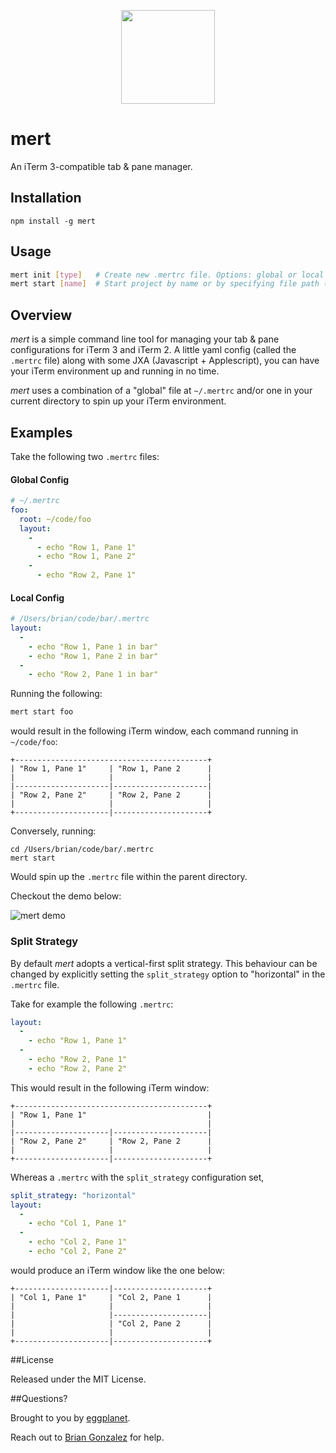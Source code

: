 
<p align="center"><img
src="https://cloud.githubusercontent.com/assets/659829/15808225/1a837da0-2b27-11e6-94fc-7809d432cd4a.jpg" width="150px"></p>

# mert

An iTerm 3-compatible tab & pane manager.

## Installation

```
npm install -g mert
```

## Usage

```bash
mert init [type]   # Create new .mertrc file. Options: global or local
mert start [name]  # Start project by name or by specifying file path (defaults to .mertrc in cwd)
```

## Overview

_mert_ is a simple command line tool for managing your tab & pane configurations for iTerm 3
and iTerm 2. A little yaml config (called the `.mertrc` file) along with some JXA (Javascript +
Applescript), you can have your iTerm environment up and running in no time.

_mert_ uses a combination of a "global" file at `~/.mertrc` and/or one in your current directory to
spin up your iTerm environment.

## Examples

Take the following two `.mertrc` files:

#### Global Config
```yaml
# ~/.mertrc
foo:
  root: ~/code/foo
  layout:
    -
      - echo "Row 1, Pane 1"
      - echo "Row 1, Pane 2"
    -
      - echo "Row 2, Pane 1"
  ```

#### Local Config
```yaml
# /Users/brian/code/bar/.mertrc
layout:
  -
    - echo "Row 1, Pane 1 in bar"
    - echo "Row 1, Pane 2 in bar"
  -
    - echo "Row 2, Pane 1 in bar"
```

Running the following:

```bash
mert start foo
```

would result in the following iTerm window, each command running in `~/code/foo`:

```
+-------------------------------------------+
| "Row 1, Pane 1"     | "Row 1, Pane 2      |
|                     |                     |
|---------------------|---------------------|
| "Row 2, Pane 2"     | "Row 2, Pane 2      |
|                     |                     |
+---------------------|---------------------+
```

Conversely, running:

```
cd /Users/brian/code/bar/.mertrc
mert start
```

Would spin up the `.mertrc` file within the parent directory.

Checkout the demo below:

![mert demo](https://cloud.githubusercontent.com/assets/659829/15803031/c0e7a9e0-2a7e-11e6-89f9-38704b28ecba.gif)

### Split Strategy
By default *mert* adopts a vertical-first split strategy. This behaviour can be changed by explicitly setting the `split_strategy` option to "horizontal" in the `.mertrc` file.

Take for example the following `.mertrc`:

```yaml
layout:
  -
    - echo "Row 1, Pane 1"
  -
    - echo "Row 2, Pane 1"
    - echo "Row 2, Pane 2"
```

This would result in the following iTerm window:
```
+-------------------------------------------+
| "Row 1, Pane 1"                           |
|                                           |
|---------------------|---------------------|
| "Row 2, Pane 2"     | "Row 2, Pane 2      |
|                     |                     |
+---------------------|---------------------+
```

Whereas a `.mertrc` with the `split_strategy` configuration set,

```yaml
split_strategy: "horizontal"
layout:
  -
    - echo "Col 1, Pane 1"
  -
    - echo "Col 2, Pane 1"
    - echo "Col 2, Pane 2"
```

would produce an iTerm window like the one below:

```
+---------------------|---------------------+
| "Col 1, Pane 1"     | "Col 2, Pane 1      |
|                     |                     |
|                     |---------------------|
|                     | "Col 2, Pane 2      |
|                     |                     |
+---------------------|---------------------+
```


##License

Released under the MIT License.

##Questions?

Brought to you by [eggplanet](http://www.eggplanet.io/).

Reach out to [Brian Gonzalez](http://twitter.com/briangonzalez) for help.
